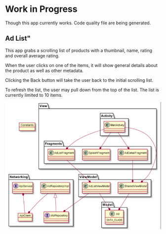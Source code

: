 # Work in Progress

Though this app currently works.
Code quality file are being generated.

## Ad List" 

This app grabs a scrolling list of products with
a thumbnail, name, rating and overall average rating.

When the user clicks on one of the items, it will show
general details about the product as well as other metadata.

Clicking the Back button will take the user back to the initial
scrolling list.

To refresh the list, the user may pull down from the top of the list.
The list is currently limited to 10 items.

![MY UML](https://github.com/lashawnmcghee/DtAppiaAds/blob/main/DependencyUML.png)

